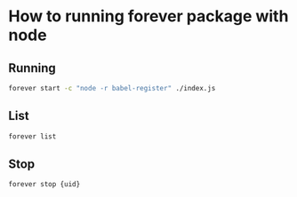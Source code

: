 # How to running forever package with node

## Running

```bash
forever start -c "node -r babel-register" ./index.js
```

## List

```bash
forever list
```

## Stop

```bash
forever stop {uid}
```
